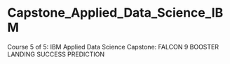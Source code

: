 # Capstone_Applied_Data_Science_IBM
Course 5 of 5: IBM Applied Data Science Capstone: FALCON 9 BOOSTER LANDING SUCCESS PREDICTION​
